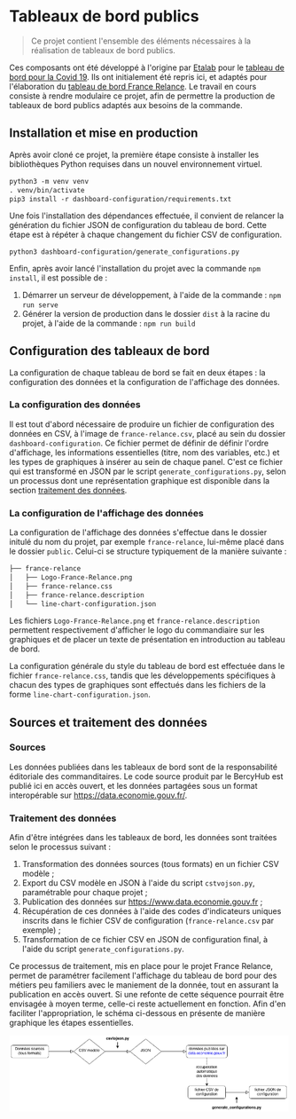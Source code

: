 # Tableaux de bord publics

> Ce projet contient l'ensemble des éléments nécessaires à la réalisation de tableaux de bord publics. 

Ces composants ont été développé à l'origine par [Etalab](https://www.etalab.gouv.fr/) pour le [tableau de bord pour la Covid 19](https://github.com/etalab/covid19-dashboard-widgets). Ils ont initialement été repris ici, et adaptés pour l'élaboration du [tableau de bord France Relance](https://www.economie.gouv.fr/plan-de-relance/tableau-de-bord). Le travail en cours consiste à rendre modulaire ce projet, afin de permettre la production de tableaux de bord publics adaptés aux besoins de la commande.

## Installation et mise en production

Après avoir cloné ce projet, la première étape consiste à installer les bibliothèques Python requises dans un nouvel environnement virtuel.

```
python3 -m venv venv
. venv/bin/activate
pip3 install -r dashboard-configuration/requirements.txt
```

Une fois l'installation des dépendances effectuée, il convient de relancer la génération du fichier JSON de configuration du tableau de bord. Cette étape est à répéter à chaque changement du fichier CSV de configuration.

```
python3 dashboard-configuration/generate_configurations.py
```

Enfin, après avoir lancé l'installation du projet avec la commande `npm install`, il est possible de :

1. Démarrer un serveur de développement, à l'aide de la commande : `npm run serve`
2. Générer la version de production dans le dossier `dist` à la racine du projet, à l'aide de la commande : `npm run build`

## Configuration des tableaux de bord

La configuration de chaque tableau de bord se fait en deux étapes : la configuration des données et la configuration de l'affichage des données.

### La configuration des données

Il est tout d'abord nécessaire de produire un fichier de configuration des données en CSV, à l'image de `france-relance.csv`, placé au sein du dossier `dashboard-configuration`. Ce fichier permet de définir de définir l'ordre d'affichage, les informations essentielles (titre, nom des variables, etc.) et les types de graphiques à insérer au sein de chaque panel. C'est ce fichier qui est transformé en JSON par le script `generate_configurations.py`, selon un processus dont une représentation graphique est disponible dans la section [traitement des données](https://github.com/139bercy/dashboard_widgets/tree/main#traitement-des-donn%C3%A9es).

### La configuration de l'affichage des données

La configuration de l'affichage des données s'effectue dans le dossier initulé du nom du projet, par exemple `france-relance`, lui-même placé dans le dossier `public`. Celui-ci se structure typiquement de la manière suivante :

```
├── france-relance
│   ├── Logo-France-Relance.png
│   ├── france-relance.css
│   ├── france-relance.description
│   └── line-chart-configuration.json
```

Les fichiers `Logo-France-Relance.png` et `france-relance.description` permettent respectivement d'afficher le logo du commandiaire sur les graphiques et de placer un texte de présentation en introduction au tableau de bord. 

La configuration générale du style du tableau de bord est effectuée dans le fichier `france-relance.css`, tandis que les développements spécifiques à chacun des types de graphiques sont effectués dans les fichiers de la forme `line-chart-configuration.json`.

## Sources et traitement des données

### Sources

Les données publiées dans les tableaux de bord sont de la responsabilité éditoriale des commanditaires. Le code source produit par le BercyHub est publié ici en accès ouvert, et les données partagées sous un format interopérable sur <https://data.economie.gouv.fr/>.

### Traitement des données

Afin d'être intégrées dans les tableaux de bord, les données sont traitées selon le processus suivant :

1. Transformation des données sources (tous formats) en un fichier CSV modèle ;
2. Export du CSV modèle en JSON à l'aide du script `cstvojson.py`, paramétrable pour chaque projet ;
3. Publication des données sur <https://www.data.economie.gouv.fr> ;
4. Récupération de ces données à l'aide des codes d'indicateurs uniques inscrits dans le fichier CSV de configuration (`france-relance.csv` par exemple) ;
5. Transformation de ce fichier CSV en JSON de configuration final, à l'aide du script `generate_configurations.py`.

Ce processus de traitement, mis en place pour le projet France Relance, permet de paramétrer facilement l'affichage du tableau de bord pour des métiers peu familiers avec le maniement de la donnée, tout en assurant la publication en accès ouvert. Si une refonte de cette séquence pourrait être envisagée à moyen terme, celle-ci reste actuellement en fonction. Afin d'en faciliter l'appropriation, le schéma ci-dessous en présente de manière graphique les étapes essentielles.

![Schéma du processus de traitement des données pour les tableaux de bord](./documentation/visuels/processus-traitement-donnees.png "Schéma du processus de traitement des données pour les tableaux de bord")
